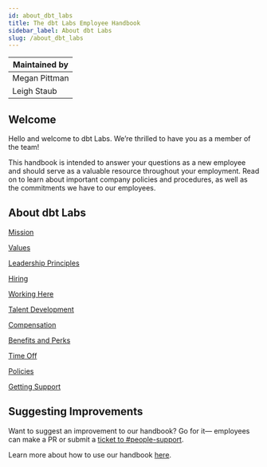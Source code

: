 ```yaml
---
id: about_dbt_labs
title: The dbt Labs Employee Handbook
sidebar_label: About dbt Labs
slug: /about_dbt_labs
---
```


| Maintained by |
|---|
| Megan Pittman |
| Leigh Staub |

## Welcome
Hello and welcome to dbt Labs. We’re thrilled to have you as a member of the team!

This handbook is intended to answer your questions as a new employee and should serve as a valuable resource throughout your employment. Read on to learn about important company policies and procedures, as well as the commitments we have to our employees.

## About dbt Labs
[Mission](mission.md) 

[Values](values.md)

[Leadership Principles](leadership_principles.md)

[Hiring](hiring.md)

[Working Here](working_here.md)

[Talent Development](talent_development.md)

[Compensation](compensation.md)

[Benefits and Perks](benefits.md)

[Time Off](time_off.md)

[Policies](policies.md)

[Getting Support](getting_support.md)

## Suggesting Improvements
Want to suggest an improvement to our handbook? Go for it— employees can make a PR or submit a [ticket to #people-support](https://www.notion.so/dbtlabs/How-to-Ask-a-People-Question-a17443c3b92346b185ca4b4c266497df?pvs=4). 

Learn more about how to use our handbook [here](https://www.notion.so/dbtlabs/Employee-Handbook-Overview-f0b1099a6e864853915deff0eae4013e?pvs=4).
